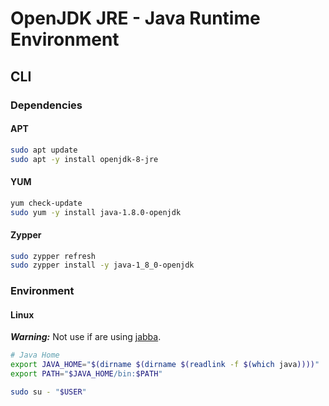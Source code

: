 # OpenJDK JRE - Java Runtime Environment

## CLI

### Dependencies

#### APT

```sh
sudo apt update
sudo apt -y install openjdk-8-jre
```

#### YUM

```sh
yum check-update
sudo yum -y install java-1.8.0-openjdk
```

#### Zypper

```sh
sudo zypper refresh
sudo zypper install -y java-1_8_0-openjdk
```

### Environment

#### Linux

***Warning:*** Not use if are using [jabba](/jabba.md).

```sh
# Java Home
export JAVA_HOME="$(dirname $(dirname $(readlink -f $(which java))))"
export PATH="$JAVA_HOME/bin:$PATH"
```

```sh
sudo su - "$USER"
```
